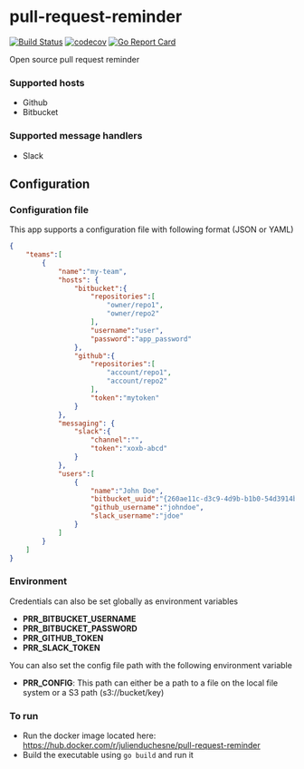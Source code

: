 # pull-request-reminder
[![Build Status](https://travis-ci.org/julienduchesne/pull-request-reminder.svg?branch=master)](https://travis-ci.org/julienduchesne/pull-request-reminder)
[![codecov](https://codecov.io/gh/julienduchesne/pull-request-reminder/branch/master/graph/badge.svg)](https://codecov.io/gh/julienduchesne/pull-request-reminder)
[![Go Report Card](https://goreportcard.com/badge/github.com/julienduchesne/pull-request-reminder)](https://goreportcard.com/report/github.com/julienduchesne/pull-request-reminder)

Open source pull request reminder

### Supported hosts
* Github
* Bitbucket

### Supported message handlers
* Slack

## Configuration

### Configuration file
This app supports a configuration file with following format (JSON or YAML)
```json
{
    "teams":[
        {
            "name":"my-team",
            "hosts": {
                "bitbucket":{
                    "repositories":[
                        "owner/repo1",
                        "owner/repo2"
                    ],
                    "username":"user",
                    "password":"app_password"
                },
                "github":{
                    "repositories":[
                        "account/repo1",
                        "account/repo2"
                    ],
                    "token":"mytoken"
                }
            },
            "messaging": {
                "slack":{
                    "channel":"",
                    "token":"xoxb-abcd"
                }
            },
            "users":[
                {
                    "name":"John Doe",
                    "bitbucket_uuid":"{260ae11c-d3c9-4d9b-b1b0-54d3914b6c24}",
                    "github_username":"johndoe",
                    "slack_username":"jdoe"
                }
            ]
        }
    ]
}
```


### Environment
Credentials can also be set globally as environment variables
- **PRR_BITBUCKET_USERNAME**
- **PRR_BITBUCKET_PASSWORD**
- **PRR_GITHUB_TOKEN**
- **PRR_SLACK_TOKEN**

You can also set the config file path with the following environment variable
- **PRR_CONFIG**: This path can either be a path to a file on the local file system or a S3 path (s3://bucket/key)

### To run
* Run the docker image located here: https://hub.docker.com/r/julienduchesne/pull-request-reminder
* Build the executable using `go build` and run it